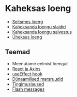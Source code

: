 # Kaheksas loeng

- [Seitsmes loeng](../Lesson-07/README.md)
- [Kaheksanda loengu slaidid](Slides.md)
- [Kaheksanda loengu salvestus]()
- [Üheksas loeng](../Lesson-09/README.md)

## Teemad

- Meenutame eelmist loengut
- [React ja Axios](../../../Subjects/Front-End-Frameworks/Topics/React-Axios/README.md)
- [useEffect hook](../../../Subjects/Front-End-Frameworks/Topics/React-UseEffect/README.md)
- [Dünaamilised marsruudid](../../../Subjects/Front-End-Frameworks/Topics/React-Routing/README.md#dünaamilised-marsruudid)
- [Tingimuslaused](../../../Subjects/Front-End-Frameworks/Topics/React-Conditional-Rendering/README.md)
- [Flash messages](../../../Subjects/Front-End-Frameworks/Topics/React-Flash-Messages/README.md)
